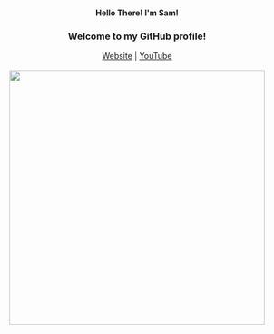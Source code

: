 <div align="center">
  <h4>Hello There! I'm Sam!</h4>
	<h3>Welcome to my GitHub profile!</h3>
  <a href="https://saml.is-a.dev/">Website</a> |
  <a href="https://www.youtube.com/channel/UC1aFCoWxCpKbAFFG9sDlLBg">YouTube</a>
  <br>
  <br>
  <a href="https://github.com/SamDev-7/"><img  src="https://github-readme-stats.vercel.app/api?username=SamDev-7&count_private=true&show_icons=true&hide=prs,issues&line_height=32" width="450" src="Github Stats"></a>
</div>
